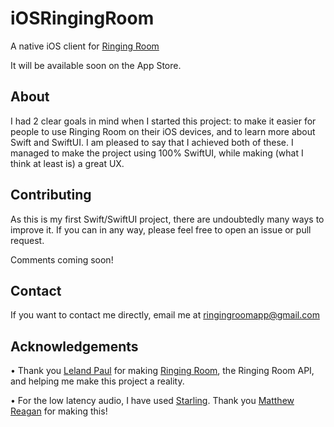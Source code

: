 # iOSRingingRoom
A native iOS client for [Ringing Room](https://github.com/lelandpaul/virtual-ringing-room)

It will be available soon on the App Store.

## About
I had 2 clear goals in mind when I started this project: to make it easier for people to use Ringing Room on their iOS devices, and to learn more about Swift and SwiftUI. I am pleased to say that I achieved both of these. I managed to make the project using 100% SwiftUI, while making (what I think at least is) a great UX.

## Contributing

As this is my first Swift/SwiftUI project, there are undoubtedly many ways to improve it. If you can in any way, please feel free to open an issue or pull request.

Comments coming soon!

## Contact

If you want to contact me directly, email me at ringingroomapp@gmail.com

## Acknowledgements
• Thank you [Leland Paul](https://github.com/lelandpaul) for making [Ringing Room](https://github.com/lelandpaul/ringingroom), the Ringing Room API, and helping me make this project a reality.

• For the low latency audio, I have used [Starling](https://github.com/matthewreagan/Starling). Thank you [Matthew Reagan](https://github.com/matthewreagan) for making this!
